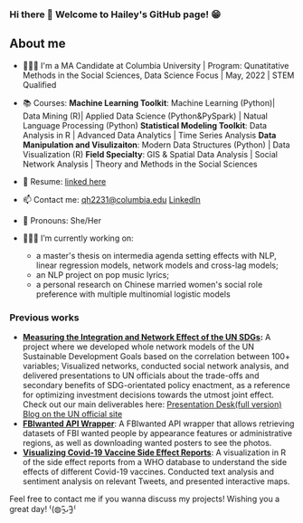 ### Hi there 👋 Welcome to Hailey's GitHub page! 😁

## About me
- 👩🏻‍🎓 I'm a MA Candidate at Columbia University | Program: Qunatitative Methods in the Social Sciences, Data Science Focus | May, 2022 | STEM Qualified
- 📚 Courses: **Machine Learning Toolkit**: Machine Learning (Python)| Data Mining (R)| Applied Data Science (Python&PySpark) | Natual Language Processing (Python)
               **Statistical Modeling Toolkit**: Data Analysis in R | Advanced Data Analytics | Time Series Analysis
               **Data Manipulation and Visulizaiton**: Modern Data Structures (Python) | Data Visualization (R)
               **Field Specialty**: GIS & Spatial Data Analysis | Social Network Analysis | Theory and Methods in the Social Sciences

- 📝 Resume: [linked here](https://github.com/connixu/connixu/blob/main/Resume.md)
- 📫 Contact me: [qh2231@columbia.edu](qh2231@columbia.edu)
              [LinkedIn](https://www.linkedin.com/in/qinyue-hailey-hao-883745174/)
- 🔆 Pronouns: She/Her
- 👩🏻‍💻 I’m currently working on:
     - a master's thesis on intermedia agenda setting effects with NLP, linear regression models, network models and cross-lag models;
     - an NLP project on pop music lyrics;
     - a personal research on Chinese married women's social role preference with multiple multinomial logistic models

### Previous works
- **[Measuring the Integration and Network Effect of the UN SDGs](https://github.com/HaileyHao/G5055_Practicum_Project2):**  A project where we developed whole network models of the UN Sustainable Development Goals based on the correlation between 100+ variables; Visualized networks, conducted social network analysis, and delivered presentations to UN officials about the trade-offs and secondary benefits of SDG-orientated policy enactment, as a reference for optimizing investment decisions towards the utmost joint effect.
Check out our main deliverables here: [Presentation Desk(full version)](https://github.com/HaileyHao/G5055_Practicum_Project2/blob/main/G5055%20Project%202%20Deck%20.pdf)
                                      [Blog on the UN official site](https://www.jointsdgfund.org/article/measuring-integration-and-network-effect-sdgs) 
- **[FBIwanted API Wrapper](https://github.com/HaileyHao/FBIwanted)**: A FBIwanted API wrapper that allows retrieving datasets of FBI wanted people by appearance features or administrative regions, as well as downloading wanted posters to see the photos.
- **[Visualizing Covid-19 Vaccine Side Effect Reports](https://github.com/HaileyHao/Group_L_VaccineSideeffect)**: A visualization in R of the side effect reports from a WHO database to understand the side effects of different Covid-19 vaccines. Conducted text analysis and sentiment analysis on relevant Tweets, and presented interactive maps.
<!-- - **[Predicting Covid-19 Vaccine Side Effect Reports]()**:  -->

Feel free to contact me if you wanna discuss my projects! Wishing you a great day! ⁽(◍˃̵͈̑ᴗ˂̵͈̑)⁽
